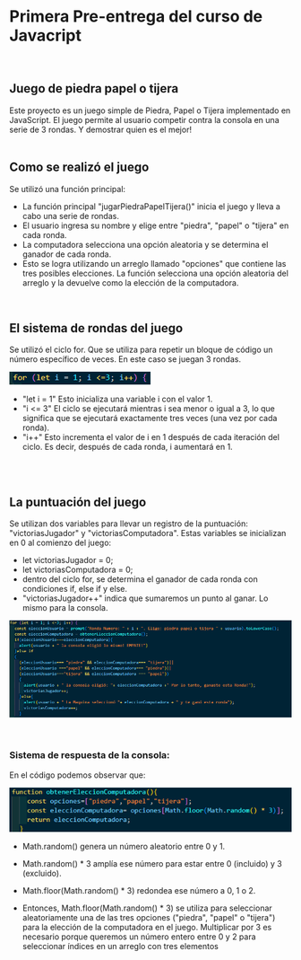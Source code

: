 
<h1>Primera Pre-entrega del curso de Javacript</h1>
<br>

<h2>Juego de piedra papel o tijera</h2>
Este proyecto es un juego simple de Piedra, Papel o Tijera implementado en JavaScript. El juego permite al usuario competir contra la consola en una serie de 3 rondas. Y demostrar quien es el mejor!
<br>
<br>
<h2>Como se realizó el juego</h2>
Se utilizó una función principal:

- La función principal "jugarPiedraPapelTijera()" inicia el juego y lleva a cabo una serie de rondas.
- El usuario ingresa su nombre y elige entre "piedra", "papel" o "tijera" en cada ronda. 
- La computadora selecciona una opción aleatoria y se determina el ganador de cada ronda.
- Esto se logra utilizando un arreglo llamado "opciones" que contiene las tres posibles elecciones. La función selecciona una opción aleatoria del arreglo y la devuelve como la elección de la computadora.

<br>

<h2>El sistema de rondas del juego</h2>
Se utilizó el ciclo for. Que se utiliza para repetir un bloque de código un número específico de veces. En este caso se juegan 3 rondas.

![image](https://github.com/FernandoSatti/1-pre-entrega/blob/master/img/img-readme/for.png)

- "let i = 1" Esto inicializa una variable i con el valor 1. 
- "i <= 3" El ciclo se ejecutará mientras i sea menor o igual a 3, lo que significa que se ejecutará exactamente tres veces (una vez por cada ronda).
- "i++" Esto incrementa el valor de i en 1 después de cada iteración del ciclo. Es decir, después de cada ronda, i aumentará en 1.


<br>
<br>

<h2>La puntuación del juego</h2>
Se utilizan dos variables para llevar un registro de la puntuación: "victoriasJugador" y "victoriasComputadora". Estas variables se inicializan en 0 al comienzo del juego:

- let victoriasJugador = 0;
- let victoriasComputadora = 0;
- dentro del ciclo for, se determina el ganador de cada ronda con condiciones if, else if y else.
- "victoriasJugador++" indica que sumaremos un punto al ganar. Lo mismo para la consola. 

![image](https://github.com/FernandoSatti/1-pre-entrega/blob/master/img/img-readme/contador.png)

<br>

<h3>Sistema de respuesta de la consola:</h3>
En el código podemos observar que:

![image](https://github.com/FernandoSatti/1-pre-entrega/blob/master/img/img-readme/funcion.png)
<br>

- Math.random() genera un número aleatorio entre 0  y 1.

- Math.random() * 3 amplía ese número para estar entre 0 (incluido) y 3 (excluido).

- Math.floor(Math.random() * 3) redondea ese número a 0, 1 o 2.

- Entonces, Math.floor(Math.random() * 3) se utiliza para seleccionar aleatoriamente una de las tres opciones ("piedra", "papel" o "tijera") para la elección de la computadora en el juego. Multiplicar por 3 es necesario porque queremos un número entero entre 0 y 2 para seleccionar índices en un arreglo con tres elementos



